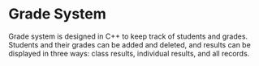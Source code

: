 # Grade System
Grade system is designed in C++ to keep track of students and grades. Students and their grades can be added and deleted, and results can be displayed in three ways: class results, individual results, and all records.
